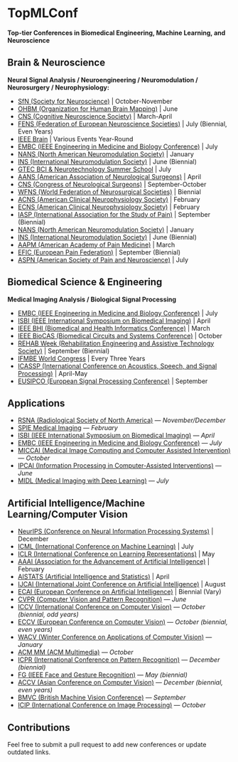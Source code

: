 # TopMLConf
**Top-tier Conferences in Biomedical Engineering, Machine Learning, and Neuroscience**

## Brain & Neuroscience
**Neural Signal Analysis / Neuroengineering / Neuromodulation / Neurosurgery / Neurophysiology:**

- [SfN (Society for Neuroscience)](https://www.sfn.org/) | October-November
- [OHBM (Organization for Human Brain Mapping)](https://www.humanbrainmapping.org/) | June
- [CNS (Cognitive Neuroscience Society)](https://www.cogneurosociety.org/) | March-April
- [FENS (Federation of European Neuroscience Societies)](https://www.fens.org/) | July (Biennial, Even Years)
- [IEEE Brain](https://brain.ieee.org/) | Various Events Year-Round
- [EMBC (IEEE Engineering in Medicine and Biology Conference)](https://embc.embs.org/2024/) | July
- [NANS (North American Neuromodulation Society)](https://conference.neuromodulation.org/) | January
- [INS (International Neuromodulation Society)](https://www.neuromodulation.com/) | June (Biennial)
- [GTEC BCI & Neurotechnology Summer School](https://www.gtec.at/) | July
- [AANS (American Association of Neurological Surgeons)](https://www.aans.org/) | April
- [CNS (Congress of Neurological Surgeons)](https://www.cns.org/) | September-October
- [WFNS (World Federation of Neurosurgical Societies)](https://www.wfns.org/) | Biennial
- [ACNS (American Clinical Neurophysiology Society)](https://www.acns.org/) | February
- [ECNS (American Clinical Neurophysiology Society)](https://www.acns.org/) | February
- [IASP (International Association for the Study of Pain)](https://www.iasp-pain.org/) | September (Biennial)
- [NANS (North American Neuromodulation Society)](https://conference.neuromodulation.org/) | January
- [INS (International Neuromodulation Society)](https://www.neuromodulation.com/) | June (Biennial)
- [AAPM (American Academy of Pain Medicine)](https://painmed.org/) | March
- [EFIC (European Pain Federation)](https://europeanpainfederation.eu/) | September (Biennial)
- [ASPN (American Society of Pain and Neuroscience)](https://aspnpain.com/) | July

## Biomedical Science & Engineering
**Medical Imaging Analysis / Biological Signal Processing**

- [EMBC (IEEE Engineering in Medicine and Biology Conference)](https://embc.embs.org/2024/) | July
- [ISBI (IEEE International Symposium on Biomedical Imaging)](https://www.biomedicalimaging.org/2024/) | April
- [IEEE BHI (Biomedical and Health Informatics Conference)](https://bhi.embs.org/) | March
- [IEEE BioCAS (Biomedical Circuits and Systems Conference)](https://www.biocas2024.org/) | October
- [REHAB Week (Rehabilitation Engineering and Assistive Technology Society)](https://www.rehabweek.org/) | September (Biennial)
- [IFMBE World Congress](https://www.ifmbe.org/) | Every Three Years
- [ICASSP (International Conference on Acoustics, Speech, and Signal Processing)](https://2024.ieeeicassp.org/) | April-May
- [EUSIPCO (European Signal Processing Conference)](https://eusipco2024.org/) | September

##  Applications

- [RSNA (Radiological Society of North America)](https://www.rsna.org/) — *November/December*
- [SPIE Medical Imaging](https://spie.org/conferences-and-exhibitions/medical-imaging) — *February*
- [ISBI (IEEE International Symposium on Biomedical Imaging)](https://www.biomedicalimaging.org/2024/) — *April*
- [EMBC (IEEE Engineering in Medicine and Biology Conference)](https://embc.embs.org/2024/) — *July*
- [MICCAI (Medical Image Computing and Computer Assisted Intervention)](https://conferences.miccai.org/) — *October*
- [IPCAI (Information Processing in Computer-Assisted Interventions)](https://www.ipcai.org/) — *June*
- [MIDL (Medical Imaging with Deep Learning)](https://2024.midl.io/) — *July*

## Artificial Intelligence/Machine Learning/Computer Vision

- [NeurIPS (Conference on Neural Information Processing Systems)](https://nips.cc/) | December
- [ICML (International Conference on Machine Learning)](https://icml.cc/) | July
- [ICLR (International Conference on Learning Representations)](https://iclr.cc/) | May
- [AAAI (Association for the Advancement of Artificial Intelligence)](https://www.aaai.org/) | February
- [AISTATS (Artificial Intelligence and Statistics)](https://www.aistats.org/) | April
- [IJCAI (International Joint Conference on Artificial Intelligence)](https://www.ijcai.org/) | August
- [ECAI (European Conference on Artificial Intelligence)](https://ecai2025.org/) | Biennial (Vary)
- [CVPR (Computer Vision and Pattern Recognition)](https://cvpr.thecvf.com/) — *June*
- [ICCV (International Conference on Computer Vision)](https://iccv2023.thecvf.com/) — *October (biennial, odd years)*
- [ECCV (European Conference on Computer Vision)](https://eccv2024.eu/) — *October (biennial, even years)*
- [WACV (Winter Conference on Applications of Computer Vision)](https://wacv2024.thecvf.com/) — *January*
- [ACM MM (ACM Multimedia)](https://www.acmmm.org/) — *October*
- [ICPR (International Conference on Pattern Recognition)](https://www.icpr2024.org/) — *December (biennial)*
- [FG (IEEE Face and Gesture Recognition)](https://fg2024.ieee-biometrics.org/) — *May (biennial)*
- [ACCV (Asian Conference on Computer Vision)](https://accv2024.org/) — *December (biennial, even years)*
- [BMVC (British Machine Vision Conference)](https://www.bmvc2024.org/) — *September*
- [ICIP (International Conference on Image Processing)](https://2024.ieeeicip.org/) — *October*

## Contributions
Feel free to submit a pull request to add new conferences or update outdated links.
